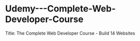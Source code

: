# Udemy---Complete-Web-Developer-Course

Title: The Complete Web Developer Course - Build 14 Websites